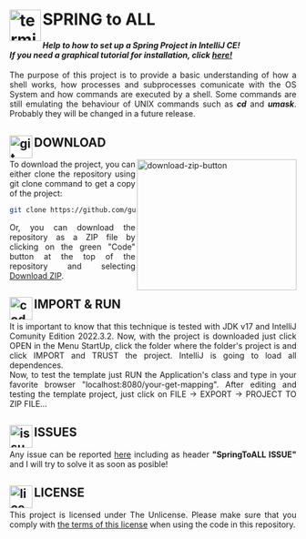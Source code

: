 # SPRING to ALL <img src="https://cdn.freebiesupply.com/logos/large/2x/spring-3-logo-png-transparent.png" alt="terminal-icon" width="55" height="55" align="left"/>
#### *Help to how to set up a Spring Project in IntelliJ CE!* <br>*If you need a graphical tutorial for installation, click [here!](https://i.imgur.com/Ifnnse5.mp4)*

<p align="justify">The purpose of this project is to provide a basic understanding of how a shell works, how processes and subprocesses comunicate with the OS System and how commands are executed by a shell. Some commands are still emulating the behaviour of UNIX commands such as <b><i>cd</b></i> and <i><b>umask</b></i>. Probably they will be changed in a future release.</p>

## DOWNLOAD <img src="https://cdn1.iconfinder.com/data/icons/vibrancie-arrow/30/arrow_027-down-bottom-download-direction-512.png" alt="git-icon" width="40" height="40" align="left"/>

<img src="https://imgur.com/5lNegb4.png" align="right" alt="download-zip-button" width="280" height="230"/>
<p align="justify">To download the project, you can either clone the repository using git clone command to get a copy of the project:</p>

```bash
git clone https://github.com/gu4re/SpringToAll.git "your-folder-destination"
```` 

<p align="justify">Or, you can download the repository as a ZIP file by clicking on the green "Code" button at the top of the repository and selecting <a href="https://github.com/gu4re/SpringToAll/archive/refs/heads/main.zip">Download ZIP</a>.</p>

## IMPORT & RUN <img src="https://cdn3.iconfinder.com/data/icons/luchesa-vol-9/128/Html-512.png" alt="code-icon" width="40" height="40" align="left"/>

<p align="justify">It is important to know that this technique is tested with JDK v17 and IntelliJ Comunity Edition 2022.3.2. Now, with the project is downloaded just click OPEN in the Menu StartUp, click the folder where the folder's project is and click IMPORT and TRUST the project. IntelliJ is going to load all dependences.<br>Now, to test the template just RUN the Application's class and type in your favorite browser "localhost:8080/your-get-mapping". After editing and testing the template project, just click on FILE -> EXPORT -> PROJECT TO ZIP FILE...</p>

## ISSUES <img src="https://www.clker.com/cliparts/9/1/4/0/11954322131712176739question_mark_naught101_02.svg.hi.png" alt="issues-icon" width="40" height="40" align="left"/>

<p align="justify">Any issue can be reported <a href="https://github.com/gu4re/gu4re/issues">here<a> including as header <b>"SpringToALL ISSUE"</b> and I will try to solve it as soon as posible!</p>

## LICENSE <img src="https://www.logomed-gabinet.pl/wp-content/uploads/2021/06/license-icon-2793454.png" alt="license-icon" width="40" height="40" align="left"/>

<p align="justify">This project is licensed under The Unlicense. Please make sure that you comply with <a href="https://github.com/gu4re/SpringToAll/blob/main/LICENSE">the terms of this license<a> when using the code in this repository.</p>

